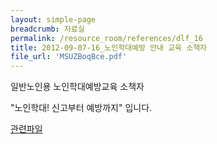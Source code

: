 ```yaml
--- 
layout: simple-page 
breadcrumb: 자료실 
permalink: /resource_room/references/dlf_16
title: 2012-09-07-16_노인학대예방 안내 교육 소책자
file_url: 'MSUZBoqBce.pdf'
--- 
```




일반노인용 노인학대예방교육 소책자

"노인학대! 신고부터 예방까지" 입니다.
                 
        


[관련파일](/resource_room/references/files/MSUZBoqBce.pdf)